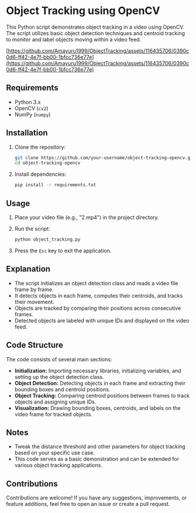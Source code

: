 # Object Tracking using OpenCV

This Python script demonstrates object tracking in a video using OpenCV. The script utilizes basic object detection techniques and centroid tracking to monitor and label objects moving within a video feed.

[https://github.com/Amayuru1999/ObjectTracking/assets/116435706/0390c0d6-ff42-4e7f-bb00-1bfcc736e77e](https://github.com/Amayuru1999/ObjectTracking/assets/116435706/0390c0d6-ff42-4e7f-bb00-1bfcc736e77e)

## Requirements

- Python 3.x
- OpenCV (`cv2`)
- NumPy (`numpy`)

## Installation

1. Clone the repository:

    ```bash
    git clone https://github.com/your-username/object-tracking-opencv.git
    cd object-tracking-opencv
    ```

2. Install dependencies:

    ```bash
    pip install -r requirements.txt
    ```

## Usage

1. Place your video file (e.g., "2.mp4") in the project directory.
2. Run the script:

    ```bash
    python object_tracking.py
    ```

3. Press the `Esc` key to exit the application.

## Explanation

- The script initializes an object detection class and reads a video file frame by frame.
- It detects objects in each frame, computes their centroids, and tracks their movement.
- Objects are tracked by comparing their positions across consecutive frames.
- Detected objects are labeled with unique IDs and displayed on the video feed.

## Code Structure

The code consists of several main sections:

- **Initialization:** Importing necessary libraries, initializing variables, and setting up the object detection class.
- **Object Detection:** Detecting objects in each frame and extracting their bounding boxes and centroid positions.
- **Object Tracking:** Comparing centroid positions between frames to track objects and assigning unique IDs.
- **Visualization:** Drawing bounding boxes, centroids, and labels on the video frame for tracked objects.

## Notes

- Tweak the distance threshold and other parameters for object tracking based on your specific use case.
- This code serves as a basic demonstration and can be extended for various object tracking applications.

## Contributions

Contributions are welcome! If you have any suggestions, improvements, or feature additions, feel free to open an issue or create a pull request.
